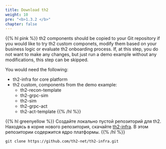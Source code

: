 ```yaml
---
title: Download th2
weight: 10
pre: "<b>1.3.2 </b>"
chapter: false
---
```

{{% hl pink %}}
th2 components should be copied to your Git repository if
you would like to try th2 custom componets, modify them based
on your business logic or evaluate th2 onboarding process.
If, at this step, you do not want to make any changes,
but just run a demo example without any modifications, this step can be skipped.

You would need the following:
- th2-infra for core platform
- th2 custom, components from the demo example:
    - th2-recon-template
    - th2-grpc-sim
    - th2-sim
    - th2-grpc-act
    - th2-act-template
      {{% /hl %}}

{{% hl greenyellow %}}
Создайте локально пустой репозиторий для th2.
Находясь в корне нового репозитория, скачайте [th2-infra](https://github.com/th2-net/th2-infra). В этом репозитории содержится ядро платформы.
{{% /hl %}}

```shell
git clone https://github.com/th2-net/th2-infra.git
```


